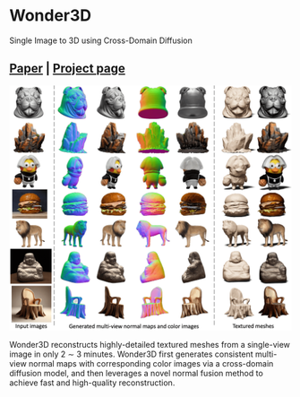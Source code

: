 # Wonder3D
Single Image to 3D using Cross-Domain Diffusion
## [Paper](./assets/wonder3d.pdf) | [Project page](https://www.xxlong.site/Wonder3D/) 
![](assets/fig_teaser.png)

Wonder3D reconstructs highly-detailed textured meshes from a single-view image in only 2 ∼ 3 minutes. Wonder3D first generates consistent multi-view normal maps with corresponding color images via a cross-domain diffusion model, and then leverages a novel normal fusion method to achieve fast and high-quality reconstruction.
